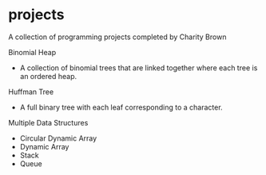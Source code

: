 # projects
A collection of programming projects completed by Charity Brown

Binomial Heap
- A collection of binomial trees that are linked together where each tree is an ordered heap.

Huffman Tree
- A full binary tree with each leaf corresponding to a character.

Multiple Data Structures 

- Circular Dynamic Array
- Dynamic Array
- Stack
- Queue


